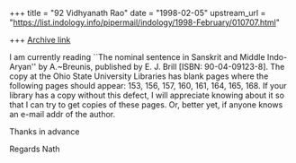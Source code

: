 +++
title = "92 Vidhyanath Rao"
date = "1998-02-05"
upstream_url = "https://list.indology.info/pipermail/indology/1998-February/010707.html"

+++
[Archive link](https://list.indology.info/pipermail/indology/1998-February/010707.html)

I am currently reading ``The nominal sentence in Sanskrit and Middle
Indo-Aryan'' by A.~Breunis, published by E. J. Brill [ISBN: 90-04-09123-8].
The copy at the Ohio State University Libraries has blank pages where the
following pages should appear: 153, 156, 157, 160, 161, 164, 165, 168. If
your library has a copy without this defect, I will appreciate knowing
about it so that I can try to get copies of these pages. Or, better yet,
if anyone knows an e-mail addr of the author.

Thanks in advance

Regards
Nath



